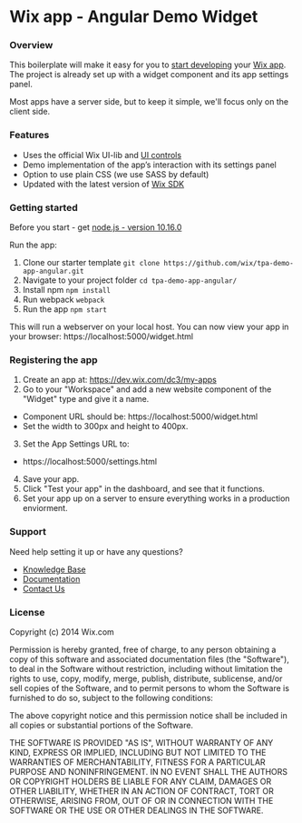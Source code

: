 # Wix app - Angular Demo Widget
### **Overview**

This boilerplate will make it easy for you to [start developing](http://dev.wix.com/) your [Wix app](https://www.wix.com/app-market/main). 
The project is already set up with a widget component and its app settings panel.

Most apps have a server side, but to keep it simple, we'll focus only on the client side.

### **Features**
* Uses the official Wix UI-lib and [UI controls](https://dev.wix.com/docs/ui-lib/ui-controls/)
* Demo implementation of the app’s interaction with its settings panel 
* Option to use plain CSS (we use SASS by default)
* Updated with the latest version of [Wix SDK](https://dev.wix.com/docs/sdk/using-the-sdk/)

### **Getting started**
Before you start - get [node.js - version 10.16.0](https://nodejs.org/en/)

Run the app:

1. Clone our starter template
`git clone https://github.com/wix/tpa-demo-app-angular.git`
2. Navigate to your project folder
`cd tpa-demo-app-angular/`
3. Install npm
`npm install`
4. Run webpack
`webpack`
5. Run the app
`npm start`

This will run a webserver on your local host. You can now view your app in your browser: https://localhost:5000/widget.html

### **Registering the app**

1. Create an app at: https://dev.wix.com/dc3/my-apps
2. Go to your "Workspace" and add a new website component of the "Widget" type and give it a name.
  * Component URL should be: https://localhost:5000/widget.html
  * Set the width to 300px and height to 400px.
3. Set the App Settings URL to: 
  * https://localhost:5000/settings.html
4. Save your app.
5. Click "Test your app" in the dashboard, and see that it functions.
6. Set your app up on a server to ensure everything works in a production enviorment.

### **Support**
Need help setting it up or have any questions?

* [Knowledge Base](https://devforum.wix.com/en/)
* [Documentation](https://dev.wix.com/docs/)
* [Contact Us](https://devforum.wix.com/en/contact)

### **License**
Copyright (c) 2014 Wix.com

Permission is hereby granted, free of charge, to any person obtaining a copy
of this software and associated documentation files (the "Software"), to deal
in the Software without restriction, including without limitation the rights
to use, copy, modify, merge, publish, distribute, sublicense, and/or sell
copies of the Software, and to permit persons to whom the Software is
furnished to do so, subject to the following conditions:

The above copyright notice and this permission notice shall be included in all
copies or substantial portions of the Software.

THE SOFTWARE IS PROVIDED "AS IS", WITHOUT WARRANTY OF ANY KIND, EXPRESS OR
IMPLIED, INCLUDING BUT NOT LIMITED TO THE WARRANTIES OF MERCHANTABILITY,
FITNESS FOR A PARTICULAR PURPOSE AND NONINFRINGEMENT. IN NO EVENT SHALL THE
AUTHORS OR COPYRIGHT HOLDERS BE LIABLE FOR ANY CLAIM, DAMAGES OR OTHER
LIABILITY, WHETHER IN AN ACTION OF CONTRACT, TORT OR OTHERWISE, ARISING FROM,
OUT OF OR IN CONNECTION WITH THE SOFTWARE OR THE USE OR OTHER DEALINGS IN THE
SOFTWARE.
